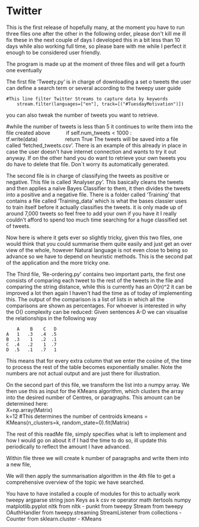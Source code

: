 # Twitter

This is the first release of hopefully many, at the moment you have to run three files one after the other in the following order, please don't kill me ill fix these in the next couple of days I developed this in a bit less than 10 days while also working full time, so please bare with me while I perfect it enough to be considered user friendly.

The program is made up at the moment of three files and will get a fourth one eventually


The first file ‘Tweety.py’ is in charge of downloading a set o tweets the user can define a search term or several according to the tweepy  user guide

	#This line filter Twitter Streams to capture data by keywords
    	stream.filter(languages=["en"], track=[("#TuesdayMotivation")])

you can also tweak the number of tweets you want to retrieve.

  #while the number of tweets is less than 5 it continues to write them into the file created above
            if self.num_tweets < 1000 :                
                tf.write(data)     
                return True
The tweets will be saved into a file called ‘fetched_tweets.csv’. There is an example of this already in place in case the user doesn't have internet connection and wants to try it out anyway. If on the other hand you do want to retrieve your own tweets you do have to delete that file. Don´t worry its automatically generated.

The second file is in charge of classifying the tweets as positive or negative. This file is called ‘Analyser.py’. This basically cleans the tweets and then applies a naïve Bayes Classifier  to them, it then divides the tweets into a positive and a negative file. There is a folder called ‘Training’ that contains a file called ‘Training_data’ which is what the bases classier uses to train itself before it actually classifies the tweets. it is only made up of around 7,000 tweets so feel free to add your own if you have it I really couldn't afford to spend too much time searching for a huge classified set of tweets.

Now here is where it gets ever so slightly tricky, given this two files, one would think that you could summarise them quite easily and just get an over view of the whole, however Natural language is not even close to being so advance so we have to depend on heuristic methods. This is the second pat of the application and the more tricky one.

The Third file, ‘Re-ordering.py' contains two important parts, the first one consists of comparing each tweet to the rest of the tweets in the file and comparing the string distance, while this is currently has an O(n)^2 it can be improved a lot then again I haven't had the time as of today of implementing this. The output of the comparison is a list of lists in which all the comparisons are shown as percentages. For whoever is interested in why the O() complexity can be reduced:
	Given sentences A-D we can visualise the relationships in the following way
  
	    A    B    C   D	
	A   1   .3   .4  .5
	B  .3    1   .2  .1
	C  .4   .2    1  .7
 	D  .5   .1   .7   1
  
This means that for every extra column that we enter the cosine of, the time to process the rest of the table becomes exponentially smaller. Note the numbers are not actual output and are just there for illustration.

On the second part of this file, we transform the list into a numpy array. We then use this as input for the KMeans algorithm, which clusters the array into the desired number of Centres, or paragraphs. This amount can be determined here:	
		X=np.array(Matrix)            
		k=12 #This determines the number of centroids
		kmeans = KMeans(n_clusters=k, random_state=0).fit(Matrix)

The rest of this readMe file, simply specifies what is left to implement and how I would go on about it if I had the time to do so, ill update this periodically to reflect the amount I have advanced.

Within file three we will create k number of paragraphs and write them into a new file, 

We will then apply the summarisation algorithm in the 4th file to get a comprehensive overview of the topic we have searched.


You have to have installed a couple of modules for this to actually work 
tweepy 
argparse 
string 
json 
Keys as k 
csv
re 
operator 
math
itertools
numpy 
matplotlib.pyplot
nltk
from nltk - punkt
from tweepy   Stream 
from tweepy   OAuthHandler 
from tweepy.streaming   StreamListener 
from collections - Counter
from sklearn.cluster - KMeans
